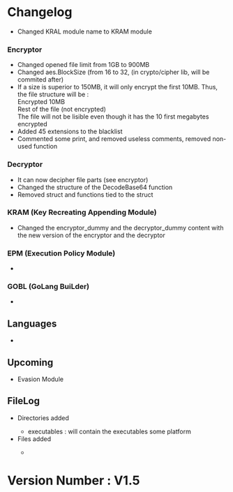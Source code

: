 <h1>Changelog</h1>
<ul>
    <li>Changed KRAL module name to KRAM module</li>
</ul>

<h3>Encryptor</h3>
<ul>
    <li>Changed opened file limit from 1GB to 900MB</li>
    <li>Changed aes.BlockSize (from 16 to 32, (in crypto/cipher lib, will be commited after)</li>
    <li>If a size is superior to 150MB, it will only encrypt the first 10MB. Thus, the file structure will be : 
        <br>Encrypted 10MB 
        <br>Rest of the file (not encrypted)
        <br>The file will not be lisible even though it has the 10 first megabytes encrypted 
    </li>
    <li>Added 45 extensions to the blacklist</li>
    <li>Commented some print, and removed useless comments, removed non-used function</li>
</ul>

<h3>Decryptor</h3>
<ul>
    <li>It can now decipher file parts (see encryptor)</li>
    <li>Changed the structure of the DecodeBase64 function</li>
    <li>Removed struct and functions tied to the struct</li>
</ul>

<h3>KRAM (Key Recreating Appending Module)</h3>
<ul>
    <li>Changed the encryptor_dummy and the decryptor_dummy content with the new version of the encryptor and the decryptor</li>
</ul>

<h3>EPM (Execution Policy Module)</h3>
<ul>
    <li></li>
</ul>

<h3>GOBL (GoLang BuiLder)</h3>
<ul>
    <li></li>
</ul>

<h2>Languages</h2>
<ul>
    <li></li>
</ul>

<h2> Upcoming </h2>
<ul> 
    <li>Evasion Module</li>
</ul>
<h2>FileLog</h2>
<ul>
    <li>Directories added</li>
    <ul>
       <li>executables : will contain the executables some platform</li>
    </ul>
    <li>Files added</li>
    <ul>
        <li></li>
    </ul>
</ul>

<H1>Version Number : V1.5</H1>
